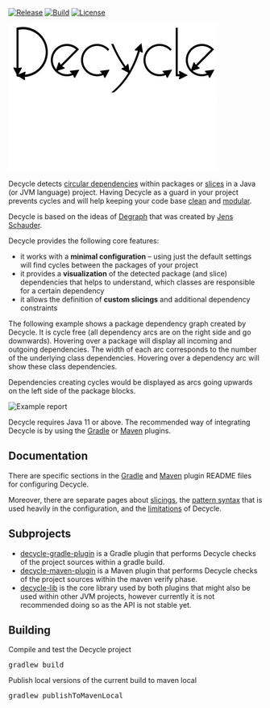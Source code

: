 [![Release](https://img.shields.io/github/v/tag/obecker/decycle?label=Release)](CHANGELOG.md)
[![Build](https://github.com/obecker/decycle/actions/workflows/gradle.yml/badge.svg)](https://github.com/obecker/decycle/actions/workflows/gradle.yml)
[![License](https://img.shields.io/github/license/obecker/decycle?label=License)](https://github.com/obecker/decycle/blob/master/LICENSE)

![Decycle](readme/images/logo.svg#gh-light-mode-only)
![Decycle](readme/images/logo-dm.svg#gh-dark-mode-only)

Decycle detects [circular dependencies](https://en.wikipedia.org/wiki/Circular_dependency) within packages or 
[slices](readme/slicings.md) in a Java (or JVM language) project.
Having Decycle as a guard in your project prevents cycles and will help keeping 
your code base [clean](https://wiki.sei.cmu.edu/confluence/display/java/DCL60-J.+Avoid+cyclic+dependencies+between+packages) 
and [modular](https://www.infoq.com/articles/modular-java-what-is-it/).

Decycle is based on the ideas of [Degraph](http://riy.github.io/degraph/index.html) that was created by 
[Jens Schauder](https://github.com/schauder).

Decycle provides the following core features:

* it works with a **minimal configuration** – using just the default settings will find cycles between
  the packages of your project
* it provides a **visualization** of the detected package (and slice) dependencies that helps to understand, which 
  classes are responsible for a certain dependency
* it allows the definition of **custom slicings** and additional dependency constraints

The following example shows a package dependency graph created by Decycle. 
It is cycle free (all dependency arcs are on the right side and go downwards).
Hovering over a package will display all incoming and outgoing dependencies.
The width of each arc corresponds to the number of the underlying class dependencies.
Hovering over a dependency arc will show these class dependencies.

Dependencies creating cycles would be displayed as arcs going upwards on the left side of the package blocks.

<img src="https://user-images.githubusercontent.com/197628/148555788-0acb50d1-01b6-4bcb-8559-571c218baa0a.gif" alt="Example report" width="400">

Decycle requires Java 11 or above.
The recommended way of integrating Decycle is by using the [Gradle](plugin-gradle) or [Maven](plugin-maven) plugins. 

## Documentation

There are specific sections in the [Gradle](plugin-gradle/README.md#configuration) and
[Maven](plugin-maven/README.md#configuration) plugin README files for configuring Decycle.

Moreover, there are separate pages about [slicings](readme/slicings.md),
the [pattern syntax](readme/patterns.md) that is used heavily in the configuration,
and the [limitations](readme/limitations.md) of Decycle. 


## Subprojects

* [decycle-gradle-plugin](plugin-gradle) is a Gradle plugin that performs Decycle checks of the project sources within
  a gradle build.
* [decycle-maven-plugin](plugin-maven) is a Maven plugin that performs Decycle checks of the project sources within 
  the maven verify phase.
* [decycle-lib](lib) is the core library used by both plugins that might also be used within other JVM projects, 
  however currently it is not recommended doing so as the API is not stable yet.

## Building

Compile and test the Decycle project

<pre>
gradlew build
</pre>

Publish local versions of the current build to maven local

<pre>
gradlew publishToMavenLocal
</pre>
